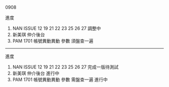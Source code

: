 0908

進度

1. NAN ISSUE 12 19 21 22 23 25 26 27 調整中
2. 新美琪 仲介後台 
3. PAM 1701 帳號異動異動 參數 須盤查一遍

---

進度


1. NAN ISSUE 12 19 21 22 23 25 26 27 完成一版待測試
2. 新美琪 仲介後台 進行中
3. PAM 1701 帳號異動異動 參數 需盤查一遍 進行中

